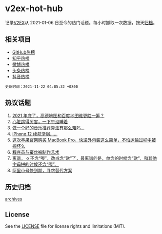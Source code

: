 # v2ex-hot-hub

 记录[V2EX](https://www.v2ex.com/)从 2021-01-06 日至今的热门话题。每小时抓取一次数据，按天[归档](archives)。
 
 ## 相关项目

- [GitHub热榜](https://github.com/snaildev/github-hot-hub)
- [知乎热榜](https://github.com/snaildev/zhihu-hot-hub)
- [微博热榜](https://github.com/snaildev/weibo-hot-hub)
- [头条热榜](https://github.com/snaildev/toutiao-hot-hub)
- [抖音热榜](https://github.com/snaildev/douyin-hot-hub)


 `更新时间：2021-11-22 04:05:32 +0800`

## 热议话题

1. [2021 年底了，高德地图和百度地图谁更胜一筹？](https://www.v2ex.com/t/816887)
1. [心脏跳得厉害，一下午没睡着](https://www.v2ex.com/t/816944)
1. [做一个好的音乐推荐算法有那么难吗…](https://www.v2ex.com/t/816891)
1. [iPhone 12 续航渐崩……](https://www.v2ex.com/t/816893)
1. [这次苹果官网购买 MacBook Pro，快递外包装这么简单，不怕运输过程中被摔坏么](https://www.v2ex.com/t/816933)
1. [程序员与蚕丝被制作艺术](https://www.v2ex.com/t/816946)
1. [离谱， o 不念“喔”，改成念“欧”了，最离谱的是，单念的时候念“欧”，和其他字母拼的时候还念“喔”。](https://www.v2ex.com/t/816955)
1. [阿里小号快到期，寻求替代方案](https://www.v2ex.com/t/816892)

## 历史归档

[archives](archives)

## License

See the [LICENSE](LICENSE) file for license rights and limitations (MIT).
